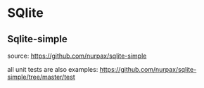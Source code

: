 # SQlite

## Sqlite-simple

source: <https://github.com/nurpax/sqlite-simple>

all unit tests are also examples: <https://github.com/nurpax/sqlite-simple/tree/master/test>
